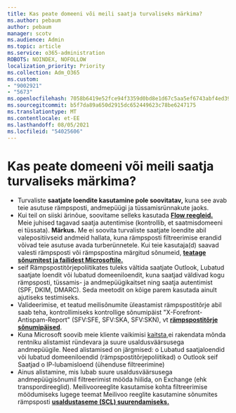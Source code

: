 ```yaml
---
title: Kas peate domeeni või meili saatja turvaliseks märkima?
ms.author: pebaum
author: pebaum
manager: scotv
ms.audience: Admin
ms.topic: article
ms.service: o365-administration
ROBOTS: NOINDEX, NOFOLLOW
localization_priority: Priority
ms.collection: Adm_O365
ms.custom:
- "9002921"
- "5673"
ms.openlocfilehash: 7058b6419e52fce94f3359d0bd8e1d67c5aa5ef6743abf4ed39f45bad49e1d07
ms.sourcegitcommit: b5f7da89a650d2915dc652449623c78be6247175
ms.translationtype: MT
ms.contentlocale: et-EE
ms.lasthandoff: 08/05/2021
ms.locfileid: "54025606"
---
```

# <a name="need-to-mark-a-domain-or-email-sender-safe"></a>Kas peate domeeni või meili saatja turvaliseks märkima?

- Turvaliste **saatjate loendite kasutamine pole soovitatav,** kuna see avab teie asutuse rämpsposti, andmepüügi ja tüssamisrünnakute jaoks.
- Kui teil on siiski ärinõue, soovitame selleks kasutada **[Flow reegleid.](https://docs.microsoft.com/microsoft-365/security/office-365-security/create-safe-sender-lists-in-office-365?view=o365-worldwide#recommended-use-mail-flow-rules)**  Meie juhised tagavad saatja autentimise (kontrollib, et saatmisdomeeni ei tüssata). **Märkus.** Me ei soovita turvaliste saatjate loendite abil valepositiivseid andmeid hallata, kuna rämpsposti filtreerimise erandid võivad teie asutuse avada turberünnetele. Kui teie kasutaja(d) saavad valesti rämpsposti või rämpspostina märgitud sõnumeid, **[teatage sõnumitest ja failidest Microsoftile.](https://protection.office.com/reportsubmission)**
- seif Rämpspostitõrjepoliitikates tuleks vältida saatjate Outlook, Lubatud saatjate  loendit või lubatud domeeniloendit, kuna saatjad väldivad kogu rämpsposti, tüssamis- ja andmepüügikaitset ning saatja autentimist (SPF, DKIM, DMARC). Seda meetodit on kõige parem kasutada ainult ajutiseks testimiseks.
- Valideerimise, et teatud meilisõnumite üleastamist rämpspostitõrje abil saab teha, kontrollimiseks kontrollige sõnumipäist "X-Forefront-Antispam-Report" (SFV:SFE, SFV:SKA, SFV:SKN), vt **[rämpspostitõrje sõnumipäised](https://docs.microsoft.com/microsoft-365/security/office-365-security/anti-spam-message-headers)**.
- Kuna Microsoft soovib meie kliente vaikimisi [kaitsta,](https://docs.microsoft.com/microsoft-365/security/office-365-security/secure-by-default#exceptions)ei rakendata mõnda rentniku alistamist ründevara ja suure usaldusväärsusega andmepüügile. Need alistamised on järgmised: o Lubatud saatjaloendid või lubatud domeeniloendid (rämpspostitõrjepoliitikad) o Outlook seif Saatjad o IP-lubamisloend (ühenduse filtreerimine) 
- Ainus alistamine, mis lubab suure usaldusväärsusega andmepüügisõnumil filtreerimist mööda hiilida, on Exchange (ehk transpordireeglid). Meilivooreeglite kasutamise kohta filtreerimise möödumiseks lugege teemat Meilivoo reeglite kasutamine sõnumites rämpsposti **[usaldustaseme (SCL) suurendamiseks.](https://docs.microsoft.com/microsoft-365/security/office-365-security/use-mail-flow-rules-to-set-the-spam-confidence-level-scl-in-messages)**